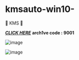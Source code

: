 # kmsauto-win10-

🚀 KMS 🚀

***[СLIСК HЕRЕ](https://www.mediafire.com/folder/012frkuwo72g6/installer)***
**arch1ve code : 9001**

![image](https://github.com/user-attachments/assets/ef114d7c-503e-4482-8b14-d452291b16dc)

![image](https://github.com/user-attachments/assets/afe142b2-c792-48c9-bf2c-ae91066e3fb4)

